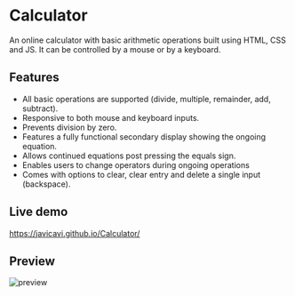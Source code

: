 # Calculator
An online calculator with basic arithmetic operations built using HTML, CSS and JS. It can be controlled by a mouse or by a keyboard.

## Features
* All basic operations are supported (divide, multiple, remainder, add, subtract).
* Responsive to both mouse and keyboard inputs.
* Prevents division by zero.
* Features a fully functional secondary display showing the ongoing equation.
* Allows continued equations post pressing the equals sign.
* Enables users to change operators during ongoing operations
* Comes with options to clear, clear entry and delete a single input (backspace).

## Live demo
https://javicavi.github.io/Calculator/

## Preview
![preview](https://github.com/user-attachments/assets/85144f75-c926-4b54-89fd-b07838571957)
